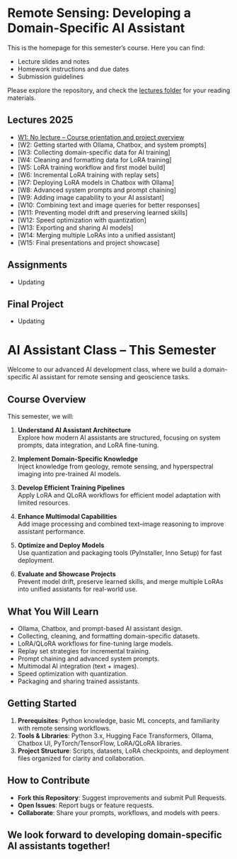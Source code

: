 # Remote Sensing: Developing a Domain-Specific AI Assistant

This is the homepage for this semester’s course. Here you can find:
- Lecture slides and notes
- Homework instructions and due dates
- Submission guidelines

Please explore the repository, and check the [lectures folder](Lectures/) for your reading materials.

## Lectures 2025

- [W1: No lecture – Course orientation and project overview](Lectures/W1_Course_Orientation_Project_Overview.pptx)
- [W2: Getting started with Ollama, Chatbox, and system prompts]
- [W3: Collecting domain-specific data for AI training]
- [W4: Cleaning and formatting data for LoRA training]
- [W5: LoRA training workflow and first model build]
- [W6: Incremental LoRA training with replay sets]
- [W7: Deploying LoRA models in Chatbox with Ollama]
- [W8: Advanced system prompts and prompt chaining]
- [W9: Adding image capability to your AI assistant]
- [W10: Combining text and image queries for better responses]
- [W11: Preventing model drift and preserving learned skills]
- [W12: Speed optimization with quantization]
- [W13: Exporting and sharing AI models]
- [W14: Merging multiple LoRAs into a unified assistant]
- [W15: Final presentations and project showcase]

## Assignments
- Updating

## Final Project
- Updating

# AI Assistant Class – This Semester

Welcome to our advanced AI development class, where we build a domain-specific AI assistant for remote sensing and geoscience tasks.

## Course Overview
This semester, we will:
1. **Understand AI Assistant Architecture**  
   Explore how modern AI assistants are structured, focusing on system prompts, data integration, and LoRA fine-tuning.

2. **Implement Domain-Specific Knowledge**  
   Inject knowledge from geology, remote sensing, and hyperspectral imaging into pre-trained AI models.

3. **Develop Efficient Training Pipelines**  
   Apply LoRA and QLoRA workflows for efficient model adaptation with limited resources.

4. **Enhance Multimodal Capabilities**  
   Add image processing and combined text–image reasoning to improve assistant performance.

5. **Optimize and Deploy Models**  
   Use quantization and packaging tools (PyInstaller, Inno Setup) for fast deployment.

6. **Evaluate and Showcase Projects**  
   Prevent model drift, preserve learned skills, and merge multiple LoRAs into unified assistants for real-world use.

## What You Will Learn
- Ollama, Chatbox, and prompt-based AI assistant design.
- Collecting, cleaning, and formatting domain-specific datasets.
- LoRA/QLoRA workflows for fine-tuning large models.
- Replay set strategies for incremental training.
- Prompt chaining and advanced system prompts.
- Multimodal AI integration (text + images).
- Speed optimization with quantization.
- Packaging and sharing trained assistants.

## Getting Started
1. **Prerequisites**: Python knowledge, basic ML concepts, and familiarity with remote sensing workflows.
2. **Tools & Libraries**: Python 3.x, Hugging Face Transformers, Ollama, Chatbox UI, PyTorch/TensorFlow, LoRA/QLoRA libraries.
3. **Project Structure**: Scripts, datasets, LoRA checkpoints, and deployment files organized for clarity and collaboration.

## How to Contribute
- **Fork this Repository**: Suggest improvements and submit Pull Requests.
- **Open Issues**: Report bugs or feature requests.
- **Collaborate**: Share your prompts, workflows, and models with peers.

We look forward to developing domain-specific AI assistants together!
---

